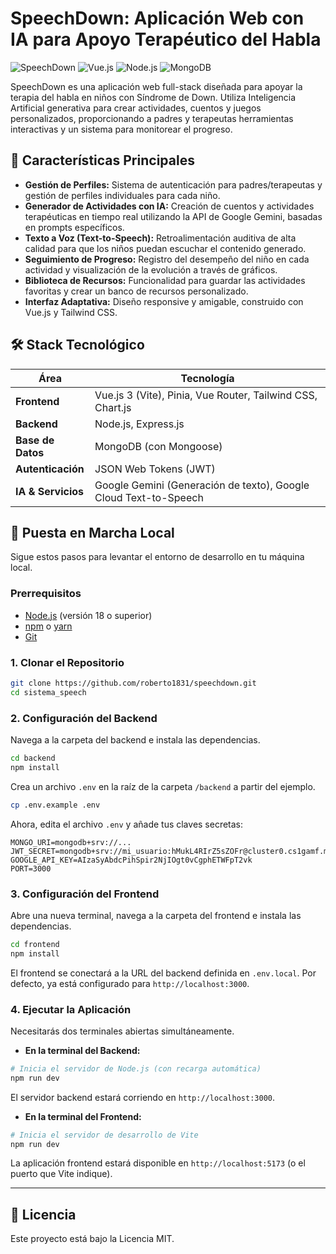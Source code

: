 # SpeechDown: Aplicación Web con IA para Apoyo Terapéutico del Habla

![SpeechDown](https://img.shields.io/badge/status-en%20desarrollo-yellow)
![Vue.js](https://img.shields.io/badge/Vue.js-3.x-4FC08D?style=flat&logo=vue.js)
![Node.js](https://img.shields.io/badge/Node.js-18.x-5FA04E?style=flat&logo=node.js)
![MongoDB](https://img.shields.io/badge/MongoDB-4A9446?style=flat&logo=mongodb)

SpeechDown es una aplicación web full-stack diseñada para apoyar la terapia del habla en niños con Síndrome de Down. Utiliza Inteligencia Artificial generativa para crear actividades, cuentos y juegos personalizados, proporcionando a padres y terapeutas herramientas interactivas y un sistema para monitorear el progreso.

## 🌟 Características Principales

- **Gestión de Perfiles:** Sistema de autenticación para padres/terapeutas y gestión de perfiles individuales para cada niño.
- **Generador de Actividades con IA:** Creación de cuentos y actividades terapéuticas en tiempo real utilizando la API de Google Gemini, basadas en prompts específicos.
- **Texto a Voz (Text-to-Speech):** Retroalimentación auditiva de alta calidad para que los niños puedan escuchar el contenido generado.
- **Seguimiento de Progreso:** Registro del desempeño del niño en cada actividad y visualización de la evolución a través de gráficos.
- **Biblioteca de Recursos:** Funcionalidad para guardar las actividades favoritas y crear un banco de recursos personalizado.
- **Interfaz Adaptativa:** Diseño responsive y amigable, construido con Vue.js y Tailwind CSS.

## 🛠️ Stack Tecnológico

| Área          | Tecnología                                                                   |
|---------------|------------------------------------------------------------------------------|
| **Frontend** | Vue.js 3 (Vite), Pinia, Vue Router, Tailwind CSS, Chart.js                     |
| **Backend** | Node.js, Express.js                                                          |
| **Base de Datos** | MongoDB (con Mongoose)                                                       |
| **Autenticación** | JSON Web Tokens (JWT)                                                        |
| **IA & Servicios**| Google Gemini (Generación de texto), Google Cloud Text-to-Speech             |

## 🚀 Puesta en Marcha Local

Sigue estos pasos para levantar el entorno de desarrollo en tu máquina local.

### Prerrequisitos

- [Node.js](https://nodejs.org/) (versión 18 o superior)
- [npm](https://www.npmjs.com/) o [yarn](https://yarnpkg.com/)
- [Git](https://git-scm.com/)

### 1. Clonar el Repositorio

```bash
git clone https://github.com/roberto1831/speechdown.git
cd sistema_speech
```

### 2. Configuración del Backend

Navega a la carpeta del backend e instala las dependencias.

```bash
cd backend
npm install
```

Crea un archivo `.env` en la raíz de la carpeta `/backend` a partir del ejemplo.

```bash
cp .env.example .env
```

Ahora, edita el archivo `.env` y añade tus claves secretas:

```
MONGO_URI=mongodb+srv://...
JWT_SECRET=mongodb+srv://mi_usuario:hMukL4RIrZ5sZOFr@cluster0.cs1gamf.mongodb.net/?
GOOGLE_API_KEY=AIzaSyAbdcPihSpir2NjIOgt0vCgphETWFpT2vk
PORT=3000
```

### 3. Configuración del Frontend

Abre una nueva terminal, navega a la carpeta del frontend e instala las dependencias.

```bash
cd frontend
npm install
```

El frontend se conectará a la URL del backend definida en `.env.local`. Por defecto, ya está configurado para `http://localhost:3000`.

### 4. Ejecutar la Aplicación

Necesitarás dos terminales abiertas simultáneamente.

- **En la terminal del Backend:**

```bash
# Inicia el servidor de Node.js (con recarga automática)
npm run dev
```
El servidor backend estará corriendo en `http://localhost:3000`.

- **En la terminal del Frontend:**

```bash
# Inicia el servidor de desarrollo de Vite
npm run dev
```
La aplicación frontend estará disponible en `http://localhost:5173` (o el puerto que Vite indique).

---


## 📝 Licencia

Este proyecto está bajo la Licencia MIT.
